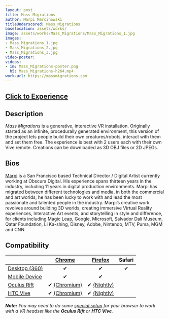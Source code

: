 ```yaml
---
layout: post
title: Mass Migrations
author: Marpi Marcinowski
titleUnderscored: Mass_Migrations
baselocation: assets/works/
image: assets/works/Mass_Migrations/Mass_Migrations_1.jpg
images:
- Mass_Migrations_1.jpg
- Mass_Migrations_2.jpg
- Mass_Migrations_3.jpg
video-poster: 
videos: 
- im: Mass_Migrations-poster.png 
  h5: Mass_Migrations-h264.mp4
work-url: https://massmigrations.com
---
```


<h2><a href="{{ page.work-url }}" target="_blank" class="button fit special icon fa-play"> Click to Experience</a></h2>

<div class="box" markdown="1">

## Description
*Mass Migrations* is a generative, interactive VR installation. 
Originally started as an infinite, procedurally generated environment, this version of the project lets people build their own creatures/robots, interact with them and set them free. The experience is best with 2 users each with their own Vive remote. Creations can be downloaded as 3D OBJ files or 2D JPEGs.   

## Bios	
[Marpi](https://marpi.pl/) is a San Francisco based Technical Director / Digital Artist currently working at Obscura Digital. His experience spans thirteen years in the industry, including 11 years in digital production environments. Marpi has migrated between different technologies and media, in both the commercial and art worlds; he has been lucky to work with and lead the most passionate and talented people in the industry. Marpi’s creative work revolves around building 3D worlds, creating immersive Virtual Reality experiences, Interactive Art events, and storytelling in style and difference, for clients including Magic Leap, Google, Microsoft, Salvador Dalí Museum, Qatar Foundation, Li Ka-shing, Disney, Adobe, Nintendo, MTV, Puma, MGM and CNN.

</div>

<div class="box" markdown="1">

## Compatibility

|                     |[Chrome][2]      |[Firefox][4]     |Safari  
|---------------------|:---------------:|:---------------:|:---------:
|[Desktop (360)][7]   |✔                |✔                |✔     
|[Mobile Device][8]   |✔                |✔                |     
|[Oculus Rift][9]     |✔ [(Chromium)][3]|✔ [(Nightly)][5] |      
|[HTC Vive][10]       |✔ [(Chromium)][3]|✔ [(Nightly)][5] |      

[1]:instructions.html#edge-ins
[2]:instructions.html#chrome-ins 
[3]:instructions.html#chromium-ins 
[4]:instructions.html#firefox-ins 
[5]:instructions.html#firefoxnightly-ins 
[6]:instructions.html#safari-ins 
[7]:instructions.html#desktop-ins
[8]:https://vr.google.com/cardboard/
[9]:https://www.oculus.com/rift/
[10]:https://www.vive.com/
[11]:https://vr.google.com/daydream/
[12]:instructions.html

***Note:** You may need to do some [special setup][12] for your browser to work with a VR headset like the **Oculus Rift** or **HTC Vive**.*

</div>
